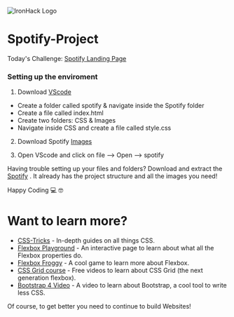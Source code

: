 ![IronHack Logo](https://user-images.githubusercontent.com/36512182/51620133-a4c4ec80-1f29-11e9-8ec7-ad5635578a36.png)
# Spotify-Project

Today's Challenge: [Spotify Landing Page](http://ironhack.github.io/euro-coding-challenge/spotify/)

### Setting up the enviroment 

1. Download [VScode](https://code.visualstudio.com)

- Create a folder called spotify & navigate inside the Spotify folder
- Create a file called index.html
- Create two folders: CSS & Images
- Navigate inside CSS and create a file called style.css 

2. Download Spotify [Images](https://bit.ly/2G1igqW)


3. Open VScode and click on file --> Open --> spotify 


Having trouble setting up your files and folders? Download and extract the [Spotify](https://github.com/M-Gadd/spotify-Project/archive/master.zip) . It already has the project structure and all the images you need!

Happy Coding 💻 🤓


# Want to learn more? 
- [CSS-Tricks](https://css-tricks.com) - In-depth guides on all things CSS.
- [Flexbox Playground](https://codepen.io/enxaneta/full/adLPwv) - An interactive page to learn about what all the Flexbox properties do.
- [Flexbox Froggy](https://flexboxfroggy.com) - A cool game to learn more about Flexbox.
- [CSS Grid course](https://cssgrid.io) - Free videos to learn about CSS Grid (the next generation flexbox).
- [Bootstrap 4 Video](https://www.youtube.com/watch?v=9cKsq14Kfsw&feature=youtu.be) - A video to learn about Bootstrap, a cool tool to write less CSS.

Of course, to get better you need to continue to build Websites!

